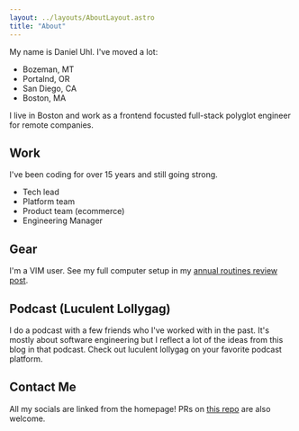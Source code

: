 ```yaml
---
layout: ../layouts/AboutLayout.astro
title: "About"
---
```


My name is Daniel Uhl. I've moved a lot:

- Bozeman, MT
- Portalnd, OR
- San Diego, CA
- Boston, MA

I live in Boston and work as a frontend focusted full-stack polyglot
engineer for remote companies.

## Work

I've been coding for over 15 years and still going strong.

- Tech lead
- Platform team
- Product team (ecommerce)
- Engineering Manager

## Gear

I'm a VIM user. See my full computer setup in my [annual routines review
post](annual-routines-review).

## Podcast (Luculent Lollygag)

I do a podcast with a few friends who I've worked with in the past. It's mostly
about software engineering but I reflect a lot of the ideas from this blog
in that podcast. Check out luculent lollygag on your favorite podcast
platform.

## Contact Me

All my socials are linked from the homepage! PRs on [this
repo](https://github.com/danieluhl/astro-blog) are also
welcome.
